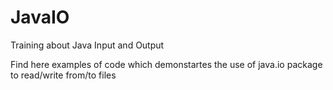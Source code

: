 # JavaIO
Training about Java Input and Output 

Find here examples of code which demonstartes the use of java.io package to read/write from/to files
